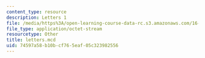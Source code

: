 ```yaml
---
content_type: resource
description: Letters 1
file: /media/https%3A/open-learning-course-data-rc.s3.amazonaws.com/16-881-robust-system-design-summer-1998/74597a58b10bcf765eaf05c323982556_letters.mcd
file_type: application/octet-stream
resourcetype: Other
title: letters.mcd
uid: 74597a58-b10b-cf76-5eaf-05c323982556
---
```

